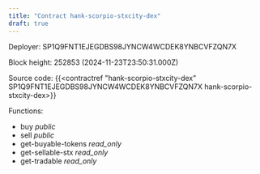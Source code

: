 ```yaml
---
title: "Contract hank-scorpio-stxcity-dex"
draft: true
---
```

Deployer: SP1Q9FNT1EJEGDBS98JYNCW4WCDEK8YNBCVFZQN7X


 



Block height: 252853 (2024-11-23T23:50:31.000Z)

Source code: {{<contractref "hank-scorpio-stxcity-dex" SP1Q9FNT1EJEGDBS98JYNCW4WCDEK8YNBCVFZQN7X hank-scorpio-stxcity-dex>}}

Functions:

* buy _public_
* sell _public_
* get-buyable-tokens _read_only_
* get-sellable-stx _read_only_
* get-tradable _read_only_
